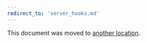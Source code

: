 ```yaml
---
redirect_to: 'server_hooks.md'
---
```


This document was moved to [another location](server_hooks.md).
